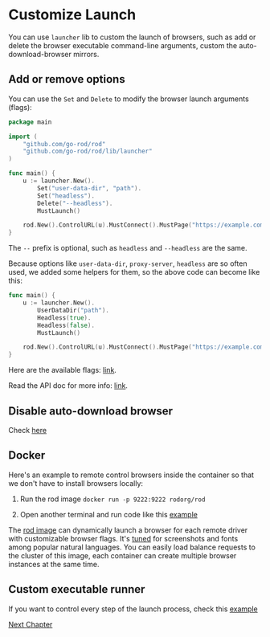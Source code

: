 # Customize Launch

You can use `launcher` lib to custom the launch of browsers, such as add or delete the browser executable command-line arguments,
custom the auto-download-browser mirrors.

## Add or remove options

You can use the `Set` and `Delete` to modify the browser launch arguments (flags):

```go
package main

import (
	"github.com/go-rod/rod"
	"github.com/go-rod/rod/lib/launcher"
)

func main() {
	u := launcher.New().
        Set("user-data-dir", "path").
        Set("headless").
		Delete("--headless").
		MustLaunch()

	rod.New().ControlURL(u).MustConnect().MustPage("https://example.com")
}
```

The `--` prefix is optional, such as `headless` and `--headless` are the same.

Because options like `user-data-dir`, `proxy-server`, `headless` are so often used, we added some helpers for them, so the above code can become
like this:

```go
func main() {
	u := launcher.New().
		UserDataDir("path").
		Headless(true).
		Headless(false).
		MustLaunch()

	rod.New().ControlURL(u).MustConnect().MustPage("https://example.com")
}
```

Here are the available flags: [link](https://peter.sh/experiments/chromium-command-line-switches).

Read the API doc for more info: [link](https://pkg.go.dev/github.com/go-rod/rod/lib/launcher#Launcher).

## Disable auto-download browser

Check [here](https://github.com/go-rod/rod/blob/4bbf086d8a10e098c47f8ac1ce095ab7799bf49b/lib/launcher/example_test.go#L29-L36)

## Docker

Here's an example to remote control browsers inside the container so that we don't have to install browsers locally:

1. Run the rod image `docker run -p 9222:9222 rodorg/rod`

2. Open another terminal and run code like this [example](https://github.com/go-rod/rod/blob/master/lib/examples/remote-launch/main.go)

The [rod image](https://hub.docker.com/repository/docker/rodorg/rod)
can dynamically launch a browser for each remote driver with customizable browser flags.
It's [tuned](https://github.com/go-rod/rod/blob/master/lib/docker/Dockerfile) for screenshots and fonts among popular natural languages.
You can easily load balance requests to the cluster of this image, each container can create multiple browser instances at the same time.

## Custom executable runner

If you want to control every step of the launch process,
check this [example](https://github.com/go-rod/rod/blob/5e2a019449e9703c2b5227ef9821811c8e88cb33/lib/launcher/example_test.go#L11)

[Next Chapter](/customize-websocket.md)
